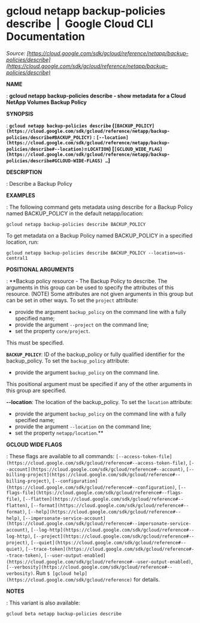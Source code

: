 # gcloud netapp backup-policies describe  |  Google Cloud CLI Documentation

*Source: [https://cloud.google.com/sdk/gcloud/reference/netapp/backup-policies/describe](https://cloud.google.com/sdk/gcloud/reference/netapp/backup-policies/describe)*

**NAME**

: **gcloud netapp backup-policies describe - show metadata for a Cloud NetApp Volumes Backup Policy**

**SYNOPSIS**

: **`gcloud netapp backup-policies describe` (`[BACKUP_POLICY](https://cloud.google.com/sdk/gcloud/reference/netapp/backup-policies/describe#BACKUP_POLICY)` : `[--location](https://cloud.google.com/sdk/gcloud/reference/netapp/backup-policies/describe#--location)`=`LOCATION`) [`[GCLOUD_WIDE_FLAG](https://cloud.google.com/sdk/gcloud/reference/netapp/backup-policies/describe#GCLOUD-WIDE-FLAGS) …`]**

**DESCRIPTION**

: Describe a Backup Policy

**EXAMPLES**

: The following command gets metadata using describe for a Backup Policy named
BACKUP_POLICY in the default netapp/location:

```
gcloud netapp backup-policies describe BACKUP_POLICY
```

To get metadata on a Backup Policy named BACKUP_POLICY in a specified location,
run:

```
gcloud netapp backup-policies describe BACKUP_POLICY --location=us-central1
```

**POSITIONAL ARGUMENTS**

: **Backup policy resource - The Backup Policy to describe. The arguments in this
group can be used to specify the attributes of this resource. (NOTE) Some
attributes are not given arguments in this group but can be set in other ways.
To set the `project` attribute:

- provide the argument `backup_policy` on the command line with a fully
specified name;
- provide the argument `--project` on the command line;
- set the property `core/project`.

This must be specified.

**`BACKUP_POLICY`**:
ID of the backup_policy or fully qualified identifier for the backup_policy.
To set the `backup_policy` attribute:

- provide the argument `backup_policy` on the command line.

This positional argument must be specified if any of the other arguments in this
group are specified.

**--location**:
The location of the backup_policy.
To set the `location` attribute:

- provide the argument `backup_policy` on the command line with a fully
specified name;
- provide the argument `--location` on the command line;
- set the property `netapp/location`.**

**GCLOUD WIDE FLAGS**

: These flags are available to all commands: `[--access-token-file](https://cloud.google.com/sdk/gcloud/reference#--access-token-file)`,
`[--account](https://cloud.google.com/sdk/gcloud/reference#--account)`, `[--billing-project](https://cloud.google.com/sdk/gcloud/reference#--billing-project)`,
`[--configuration](https://cloud.google.com/sdk/gcloud/reference#--configuration)`,
`[--flags-file](https://cloud.google.com/sdk/gcloud/reference#--flags-file)`,
`[--flatten](https://cloud.google.com/sdk/gcloud/reference#--flatten)`, `[--format](https://cloud.google.com/sdk/gcloud/reference#--format)`, `[--help](https://cloud.google.com/sdk/gcloud/reference#--help)`, `[--impersonate-service-account](https://cloud.google.com/sdk/gcloud/reference#--impersonate-service-account)`,
`[--log-http](https://cloud.google.com/sdk/gcloud/reference#--log-http)`,
`[--project](https://cloud.google.com/sdk/gcloud/reference#--project)`, `[--quiet](https://cloud.google.com/sdk/gcloud/reference#--quiet)`, `[--trace-token](https://cloud.google.com/sdk/gcloud/reference#--trace-token)`, `[--user-output-enabled](https://cloud.google.com/sdk/gcloud/reference#--user-output-enabled)`,
`[--verbosity](https://cloud.google.com/sdk/gcloud/reference#--verbosity)`.
Run `$ [gcloud help](https://cloud.google.com/sdk/gcloud/reference)` for details.

**NOTES**

: This variant is also available:

```
gcloud beta netapp backup-policies describe
```